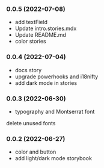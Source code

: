### **0.0.5** (2022-07-08)  
  
- add textField  
- Update intro.stories.mdx  
- Update README.md  
- color stories    
  
### **0.0.4** (2022-07-04)  
  
- docs story  
- upgrade powerhooks and i18nifty  
- add dark mode in stories    
  
### **0.0.3** (2022-06-30)  
  
- typography and Montserrat font

delete unused fonts    
  
### **0.0.2** (2022-06-27)  
  
- color and button  
- add light/dark mode storybook    
  
